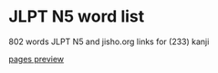 # JLPT N5 word list
802 words JLPT N5 and jisho.org links for (233) kanji

[pages preview](https://9elt.github.io/jlpt-n5-word-list/)
